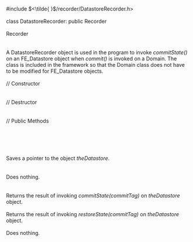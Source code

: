 \
\#include $<\tilde{ }$/recorder/DatastoreRecorder.h$>$\
\
class DatastoreRecorder: public Recorder\
\
Recorder\
\
\
A DatastoreRecorder object is used in the program to invoke
*commitState()* on an FE_Datastore object when *commit()* is invoked on
a Domain. The class is included in the framework so that the Domain
class does not have to be modified for FE_Datastore objects.\
\
// Constructor\
\
\
// Destructor\
\
\
// Public Methods\
\
\
\
\
\
Saves a pointer to the object *theDatastore*.\
\
\
Does nothing.\
\
\
Returns the result of invoking *commitState(commitTag)* on
*theDatastore* object.\
\
Returns the result of invoking *restoreState(commitTag)* on
*theDatastore* object.\
\
Does nothing.
